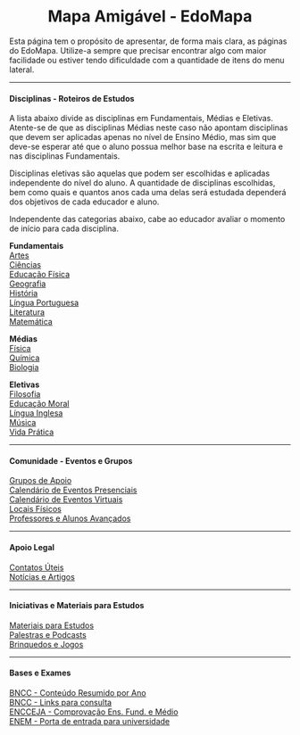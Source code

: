<h1 align="center">Mapa Amigável - EdoMapa</h1>

Esta página tem o propósito de apresentar, de forma mais clara, as páginas do EdoMapa. Utilize-a sempre que precisar encontrar algo com maior facilidade ou estiver tendo dificuldade com a quantidade de itens do menu lateral.

---

#### Disciplinas - Roteiros de Estudos

A lista abaixo divide as disciplinas em Fundamentais, Médias e Eletivas. Atente-se de que as disciplinas Médias neste caso não apontam disciplinas que devem ser aplicadas apenas no nível de Ensino Médio, mas sim que deve-se esperar até que o aluno possua melhor base na escrita e leitura e nas disciplinas Fundamentais.

Disciplinas eletivas são aquelas que podem ser escolhidas e aplicadas independente do nível do aluno. A quantidade de disciplinas escolhidas, bem como quais e quantos anos cada uma delas será estudada dependerá dos objetivos de cada educador e aluno.

Independente das categorias abaixo, cabe ao educador avaliar o momento de início para cada disciplina.

**Fundamentais**  
[Artes](Artes/Roteiro_de_Estudos)  
[Ciências](Ciências/Roteiro_de_Estudos)  
[Educação Física](Educação_Física/Roteiro_de_Estudos)  
[Geografia](Geografia/Roteiro_de_Estudos)  
[História](História/Roteiro_de_Estudos)  
[Língua Portuguesa](Língua_Portuguesa/Roteiro_de_Estudos)  
[Literatura](Literatura/Roteiro_de_Estudos)  
[Matemática](Matemática/Roteiro_de_Estudos)

**Médias**  
[Física](Física/Roteiro_de_Estudos)  
[Química](Química/Roteiro_de_Estudos)  
[Biologia](Biologia/Roteiro_de_Estudos)

**Eletivas**  
[Filosofia](Filosofia/Roteiro_de_Estudos)  
[Educação Moral](Educação_Moral/Roteiro_de_Estudos)  
[Língua Inglesa](Língua_Inglesa/Roteiro_de_Estudos)  
[Música](Música/Roteiro_de_Estudos)  
[Vida Prática](Vida_Prática/Roteiro_de_Estudos)

---

#### Comunidade - Eventos e Grupos

[Grupos de Apoio](Comunidade/Grupos_de_Apoio)  
[Calendário de Eventos Presenciais](Comunidade/Calendário_de_Eventos_Presenciais)  
[Calendário de Eventos Virtuais](Comunidade/Calendário_de_Eventos_Virtuais)  
[Locais Físicos](Comunidade/Locais_Físicos)  
[Professores e Alunos Avançados](Comunidade/Professores_e_Alunos_Avançados)

---

#### Apoio Legal

[Contatos Úteis](Apoio_Legal/Contatos_Úteis)  
[Notícias e Artigos](Apoio_Legal/Notícias_e_Artigos)

---

#### Iniciativas e Materiais para Estudos

[Materiais para Estudos](Iniciativas_e_Materiais/Materiais_para_Estudos)  
[Palestras e Podcasts](Iniciativas_e_Materiais/Palestras_e_Podcasts)  
[Brinquedos e Jogos](Iniciativas_e_Materiais/Brinquedos_e_Jogos)

---

#### Bases e Exames

[BNCC - Conteúdo Resumido por Ano](Bases_e_Exames/BNCC_Conteúdo_resumido_por_ano)  
[BNCC - Links para consulta](Bases_e_Exames/BNCC_Links_para_consulta)  
[ENCCEJA - Comprovação Ens. Fund. e Médio](Bases_e_Exames/ENCCEJA)  
[ENEM - Porta de entrada para universidade](Bases_e_Exames/ENEM)
